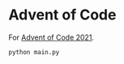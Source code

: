 # Advent of Code

For [Advent of Code 2021](https://adventofcode.com/2021/).

```bash
python main.py
```

